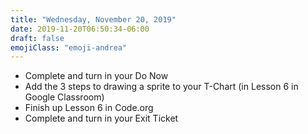 ```yaml
---
title: "Wednesday, November 20, 2019"
date: 2019-11-20T06:50:34-06:00
draft: false
emojiClass: "emoji-andrea"
---
```


- Complete and turn in your Do Now
- Add the 3 steps to drawing a sprite to your T-Chart (in Lesson 6 in Google Classroom)
- Finish up Lesson 6 in Code.org
- Complete and turn in your Exit Ticket